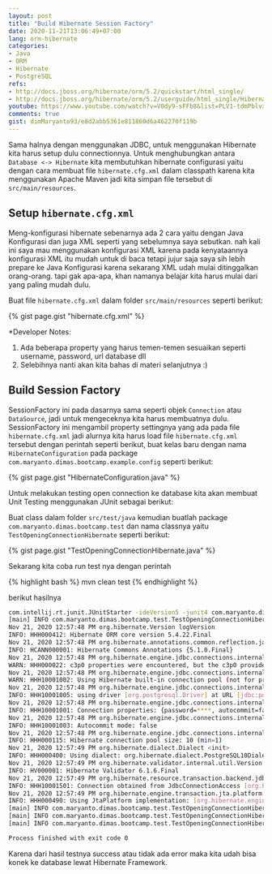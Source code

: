 ```yaml
---
layout: post
title: "Build Hibernate Session Factory"
date: 2020-11-21T13:06:49+07:00
lang: orm-hibernate
categories:
- Java
- ORM
- Hibernate
- PostgreSQL
refs: 
- http://docs.jboss.org/hibernate/orm/5.2/quickstart/html_single/
- http://docs.jboss.org/hibernate/orm/5.2/userguide/html_single/Hibernate_User_Guide.html
youtube: https://www.youtube.com/watch?v=V0dy9-sFFb8&list=PLV1-tdmPblvxHxNh867D1JR4u52LgzeIr&index=5
comments: true
gist: dimMaryanto93/e8d2abb5361e811860d6a462270f119b
---
```


Sama halnya dengan menggunakan JDBC, untuk menggunakan Hibernate kita harus setup dulu connectionnya. Untuk menghubungkan antara `Database <-> Hibernate` kita membutuhkan hibernate configurasi yaitu dengan cara membuat file `hibernate.cfg.xml` dalam classpath karena kita menggunakan Apache Maven jadi kita simpan file tersebut di `src/main/resources`.

## Setup `hibernate.cfg.xml`

Meng-konfigurasi hibernate sebenarnya ada 2 cara yaitu dengan Java Konfigurasi dan juga XML seperti yang sebelumnya saya sebutkan. nah kali ini saya mau menggunakan konfigurasi XML karena pada kenyataannya konfigurasi XML itu mudah untuk di baca tetapi jujur saja saya sih lebih prepare ke Java Konfigurasi karena sekarang XML udah mulai ditinggalkan orang-orang. tapi gak apa-apa, khan namanya belajar kita harus mulai dari yang paling mudah dulu.

Buat file `hibernate.cfg.xml` dalam folder `src/main/resources` seperti berikut:

{% gist page.gist "hibernate.cfg.xml" %}

*Developer Notes:

1. Ada beberapa property yang harus temen-temen sesuaikan seperti username, password, url database dll
2. Selebihnya nanti akan kita bahas di materi selanjutnya :)

## Build Session Factory

SessionFactory ini pada dasarnya sama seperti objek `Connection` atau `DataSource`, jadi untuk mengeceknya kita harus membuatnya dulu. SessionFactory ini mengambil property settingnya yang ada pada file `hibernate.cfg.xml` jadi alurnya kita harus load file `hibernate.cfg.xml` tersebut dengan perintah seperti berikut, buat kelas baru dengan nama `HibernateConfiguration` pada package `com.maryanto.dimas.bootcamp.example.config` seperti berikut:

{% gist page.gist "HibernateConfiguration.java" %}

Untuk melakukan testing open connection ke database kita akan membuat Unit Testing menggunakan JUnit sebagai berikut:

Buat class dalam folder `src/test/java` kemudian buatlah package `com.maryanto.dimas.bootcamp.test` dan nama classnya yaitu `TestOpeningConnectionHibernate` seperti berikut:

{% gist page.gist "TestOpeningConnectionHibernate.java" %}

Sekarang kita coba run test nya dengan perintah 

{% highlight bash %}
mvn clean test
{% endhighlight %}

berikut hasilnya

```bash
com.intellij.rt.junit.JUnitStarter -ideVersion5 -junit4 com.maryanto.dimas.bootcamp.test.TestOpeningConnectionHibernate
[main] INFO com.maryanto.dimas.bootcamp.test.TestOpeningConnectionHibernate - init hibernate session
Nov 21, 2020 12:57:48 PM org.hibernate.Version logVersion
INFO: HHH000412: Hibernate ORM core version 5.4.22.Final
Nov 21, 2020 12:57:48 PM org.hibernate.annotations.common.reflection.java.JavaReflectionManager <clinit>
INFO: HCANN000001: Hibernate Commons Annotations {5.1.0.Final}
Nov 21, 2020 12:57:48 PM org.hibernate.engine.jdbc.connections.internal.ConnectionProviderInitiator instantiateC3p0Provider
WARN: HHH000022: c3p0 properties were encountered, but the c3p0 provider class was not found on the classpath; these properties are going to be ignored.
Nov 21, 2020 12:57:48 PM org.hibernate.engine.jdbc.connections.internal.DriverManagerConnectionProviderImpl configure
WARN: HHH10001002: Using Hibernate built-in connection pool (not for production use!)
Nov 21, 2020 12:57:48 PM org.hibernate.engine.jdbc.connections.internal.DriverManagerConnectionProviderImpl buildCreator
INFO: HHH10001005: using driver [org.postgresql.Driver] at URL [jdbc:postgresql://localhost:5432/hibernate_core]
Nov 21, 2020 12:57:48 PM org.hibernate.engine.jdbc.connections.internal.DriverManagerConnectionProviderImpl buildCreator
INFO: HHH10001001: Connection properties: {password=****, autocommit=false, user=bootcamp}
Nov 21, 2020 12:57:48 PM org.hibernate.engine.jdbc.connections.internal.DriverManagerConnectionProviderImpl buildCreator
INFO: HHH10001003: Autocommit mode: false
Nov 21, 2020 12:57:48 PM org.hibernate.engine.jdbc.connections.internal.DriverManagerConnectionProviderImpl$PooledConnections <init>
INFO: HHH000115: Hibernate connection pool size: 10 (min=1)
Nov 21, 2020 12:57:49 PM org.hibernate.dialect.Dialect <init>
INFO: HHH000400: Using dialect: org.hibernate.dialect.PostgreSQL10Dialect
Nov 21, 2020 12:57:49 PM org.hibernate.validator.internal.util.Version <clinit>
INFO: HV000001: Hibernate Validator 6.1.6.Final
Nov 21, 2020 12:57:49 PM org.hibernate.resource.transaction.backend.jdbc.internal.DdlTransactionIsolatorNonJtaImpl getIsolatedConnection
INFO: HHH10001501: Connection obtained from JdbcConnectionAccess [org.hibernate.engine.jdbc.env.internal.JdbcEnvironmentInitiator$ConnectionProviderJdbcConnectionAccess@48df4071] for (non-JTA) DDL execution was not in auto-commit mode; the Connection 'local transaction' will be committed and the Connection will be set into auto-commit mode.
Nov 21, 2020 12:57:49 PM org.hibernate.engine.transaction.jta.platform.internal.JtaPlatformInitiator initiateService
INFO: HHH000490: Using JtaPlatform implementation: [org.hibernate.engine.transaction.jta.platform.internal.NoJtaPlatform]
[main] INFO com.maryanto.dimas.bootcamp.test.TestOpeningConnectionHibernate - destroy hibernate session!
[main] INFO com.maryanto.dimas.bootcamp.test.TestOpeningConnectionHibernate - init hibernate session
[main] INFO com.maryanto.dimas.bootcamp.test.TestOpeningConnectionHibernate - destroy hibernate session!

Process finished with exit code 0

```

Karena dari hasil testnya success atau tidak ada error maka kita udah bisa konek ke database lewat Hibernate Framework.


